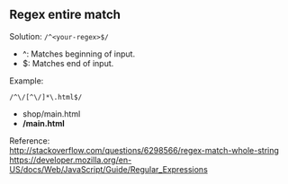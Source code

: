 ## Regex entire match

Solution: `/^<your-regex>$/`

- ^: Matches beginning of input.
- $: Matches end of input.

Example:

`/^\/[^\/]*\.html$/`

- shop/main.html
- **/main.html**

Reference:  
http://stackoverflow.com/questions/6298566/regex-match-whole-string  
https://developer.mozilla.org/en-US/docs/Web/JavaScript/Guide/Regular_Expressions
